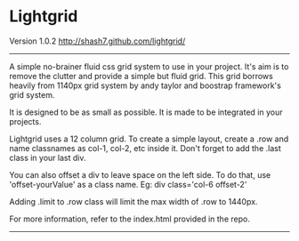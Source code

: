 Lightgrid
=========
Version 1.0.2
http://shash7.github.com/lightgrid/
___

A simple no-brainer fluid css grid system to use in your project.
It's aim is to remove the clutter and provide a simple but fluid grid.
This grid borrows heavily from 1140px grid system by andy taylor and boostrap framework's grid system.

It is designed to be as small as possible. It is made to be integrated in your projects.

Lightgrid uses a 12 column grid. To create a simple layout, create a .row and name classnames as col-1, col-2, etc inside it.
Don't forget to add the .last class in your last div.

You can also offset a div to leave space on the left side. To do that, use 'offset-yourValue' as a class name.
Eg: div class='col-6 offset-2'

Adding .limit to .row class will limit the max width of .row to 1440px.

For more information, refer to the index.html provided in the repo.
___